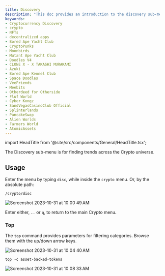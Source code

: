 ```yaml
---
title: Discovery
description: "This doc provides an introduction to the discovery sub-menu within the Crypto menu of the OpenBB Terminal."
keywords:
- Cryptocurrency Discovery
- crypto
- NFTs
- decentralized apps
- Bored Ape Yacht Club
- CryptoPunks
- Moonbirds
- Mutant Ape Yacht Club
- Doodles V4
- CLONE X - X TAKASHI MURAKAMI
- Azuki
- Bored Ape Kennel Club
- Space Doodles
- VeeFriends
- Meebits
- Otherdeed for Otherside
- Fluf World
- Cyber Kongz
- SandVegasCasinoClub Official
- Splinterlands
- PancakeSwap
- Alien Worlds
- Farmers World
- AtomicAssets
---
```


import HeadTitle from '@site/src/components/General/HeadTitle.tsx';

<HeadTitle title="Discovery - Crypto - Menus | OpenBB Terminal Docs" />

The Discovery sub-menu is for finding trends across the Crypto universe.

## Usage

Enter the menu by typing `disc`, while inside the `crypto` menu. Or, by the absolute path:

```console
/crypto/disc
```

![Screenshot 2023-10-31 at 10 00 49 AM](https://github.com/OpenBB-finance/OpenBBTerminal/assets/85772166/d5dc6656-92fd-4781-936a-00900f60d23e)

Enter either, `..` or `q`, to return to the main Crypto menu.

### Top

The `top` command provides parameters for filtering categories.  Browse them with the up/down arrow keys.


![Screenshot 2023-10-31 at 10 04 40 AM](https://github.com/OpenBB-finance/OpenBBTerminal/assets/85772166/6c0e42fa-42d8-4244-a244-d8289e06adda)


```console
top -c asset-backed-tokens
```

![Screenshot 2023-10-31 at 10 08 33 AM](https://github.com/OpenBB-finance/OpenBBTerminal/assets/85772166/7f50bae5-7b2f-48fa-9d92-3bdb0751790e)

